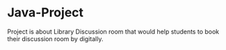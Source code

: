 # Java-Project
Project is about Library  Discussion room that would help students to book their discussion room by digitally.
